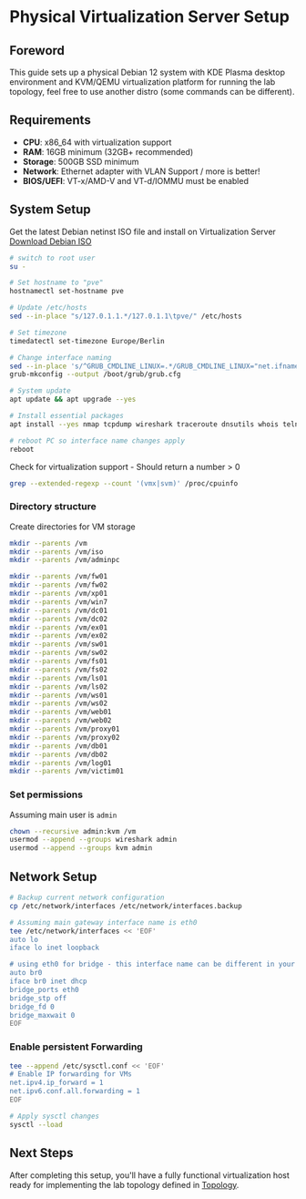 # Physical Virtualization Server Setup

## **Foreword**
This guide sets up a physical Debian 12 system with KDE Plasma desktop environment and KVM/QEMU virtualization platform for running the lab topology, feel free to use another distro (some commands can be different).


## **Requirements**
- **CPU**: x86_64 with virtualization support
- **RAM**: 16GB minimum (32GB+ recommended)
- **Storage**: 500GB SSD minimum
- **Network**: Ethernet adapter with VLAN Support / more is better!
- **BIOS/UEFI**: VT-x/AMD-V and VT-d/IOMMU must be enabled


## **System Setup**
Get the latest Debian netinst ISO file and install on Virtualization Server
[Download Debian ISO](https://cdimage.debian.org/debian-cd/current/amd64/iso-cd/)

```bash
# switch to root user
su -

# Set hostname to "pve"
hostnamectl set-hostname pve

# Update /etc/hosts
sed --in-place "s/127.0.1.1.*/127.0.1.1\tpve/" /etc/hosts

# Set timezone
timedatectl set-timezone Europe/Berlin

# Change interface naming
sed --in-place 's/^GRUB_CMDLINE_LINUX=.*/GRUB_CMDLINE_LINUX="net.ifnames=0 biosdevname=0"/' /etc/default/grub
grub-mkconfig --output /boot/grub/grub.cfg

# System update
apt update && apt upgrade --yes

# Install essential packages
apt install --yes nmap tcpdump wireshark traceroute dnsutils whois telnet curl wget net-tools bridge-utils vlan ethtool htop python3 python3-venv python3-pip nano build-essential git make cmake gcc g++ nano iproute2 kde-plasma-desktop plasma-nm plasma-pa konsole dolphin kate kde-spectacle plasma-discover ovmf qemu-system-x86 qemu-utils qemu-block-extra iptables netfilter-persistent

# reboot PC so interface name changes apply
reboot
```
Check for virtualization support - Should return a number > 0
```bash
grep --extended-regexp --count '(vmx|svm)' /proc/cpuinfo
```

### Directory structure
Create directories for VM storage
```bash
mkdir --parents /vm
mkdir --parents /vm/iso
mkdir --parents /vm/adminpc

mkdir --parents /vm/fw01
mkdir --parents /vm/fw02
mkdir --parents /vm/xp01
mkdir --parents /vm/win7
mkdir --parents /vm/dc01
mkdir --parents /vm/dc02
mkdir --parents /vm/ex01
mkdir --parents /vm/ex02
mkdir --parents /vm/sw01
mkdir --parents /vm/sw02
mkdir --parents /vm/fs01
mkdir --parents /vm/fs02
mkdir --parents /vm/ls01
mkdir --parents /vm/ls02
mkdir --parents /vm/ws01
mkdir --parents /vm/ws02
mkdir --parents /vm/web01
mkdir --parents /vm/web02
mkdir --parents /vm/proxy01
mkdir --parents /vm/proxy02
mkdir --parents /vm/db01
mkdir --parents /vm/db02
mkdir --parents /vm/log01
mkdir --parents /vm/victim01
```

### Set permissions
Assuming main user is `admin`
```bash
chown --recursive admin:kvm /vm
usermod --append --groups wireshark admin
usermod --append --groups kvm admin
```
## **Network Setup**

```bash
# Backup current network configuration
cp /etc/network/interfaces /etc/network/interfaces.backup

# Assuming main gateway interface name is eth0
tee /etc/network/interfaces << 'EOF'
auto lo
iface lo inet loopback

# using eth0 for bridge - this interface name can be different in your setup
auto br0
iface br0 inet dhcp
bridge_ports eth0
bridge_stp off
bridge_fd 0
bridge_maxwait 0
EOF
```

### Enable persistent Forwarding
```bash
tee --append /etc/sysctl.conf << 'EOF'
# Enable IP forwarding for VMs
net.ipv4.ip_forward = 1
net.ipv6.conf.all.forwarding = 1
EOF

# Apply sysctl changes
sysctl --load
```

## **Next Steps**

After completing this setup, you'll have a fully functional virtualization host ready for implementing the lab topology defined in [Topology](topology.md).

